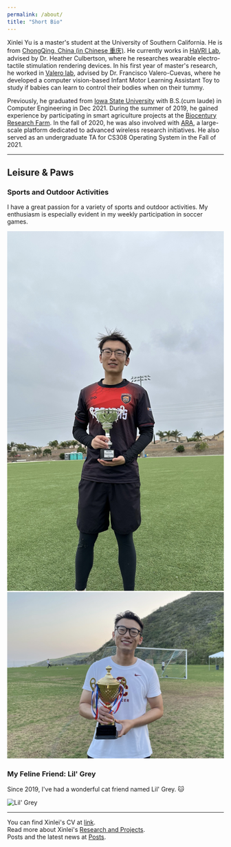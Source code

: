 ```yaml
---
permalink: /about/
title: "Short Bio"
---
```


Xinlei Yu is a master's student at the University of Southern California. He is from [ChongQing, China (in Chinese 重庆)](https://en.wikipedia.org/wiki/Chongqing). He currently works in [HaVRI Lab](https://sites.usc.edu/culbertson/), advised by Dr. Heather Culbertson, where he researches wearable electro-tactile stimulation rendering devices. In his first year of master's research, he worked in [Valero lab](https://valerolab.org/), advised by Dr. Francisco Valero-Cuevas, where he developed a computer vision-based Infant Motor Learning Assistant Toy to study if babies can learn to control their bodies when on their tummy. 

Previously, he graduated from [Iowa State University](https://www.iastate.edu/) with B.S.(cum laude) in Computer Engineering in Dec 2021. During the summer of 2019, he gained experience by participating in smart agriculture projects at the [Biocentury Research Farm](https://www.biocenturyresearchfarm.iastate.edu/). In the fall of 2020, he was also involved with [ARA](https://arawireless.org/about-ara/), a large-scale platform dedicated to advanced wireless research initiatives. He also served as an undergraduate TA for CS308 Operating System in the Fall of 2021. 

----

## Leisure & Paws

### Sports and Outdoor Activities
I have a great passion for a variety of sports and outdoor activities. My enthusiasm is especially evident in my weekly participation in soccer games.

![Soccer Game](https://raw.githubusercontent.com/XinleiYu-Leo/Xinlei-leo.github.io/master/assets/images/soccer1.jpg)
![Playing Soccer](https://raw.githubusercontent.com/XinleiYu-Leo/Xinlei-leo.github.io/master/assets/images/soccer2.jpg)

### My Feline Friend: Lil' Grey
Since 2019, I've had a wonderful cat friend named Lil' Grey. 🐱

![Lil' Grey](https://raw.githubusercontent.com/XinleiYu-Leo/Xinlei-leo.github.io/master/assets/images/cat.png)


----

You can find Xinlei's CV at [link](https://raw.githubusercontent.com/XinleiYu-Leo/Xinlei-leo.github.io/master/assets/cv_Xinlei_Yu-3.pdf).
<br>
Read more about Xinlei's [Research and Projects](https://xinleiyu-leo.github.io/Xinlei-leo.github.io/project/).
<br>
Posts and the latest news at [Posts](https://xinleiyu-leo.github.io/Xinlei-leo.github.io/posts/).
